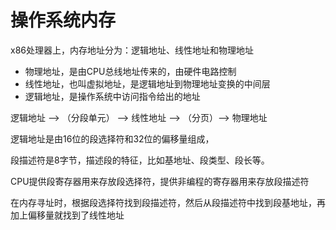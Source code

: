 # 操作系统内存

x86处理器上，内存地址分为：逻辑地址、线性地址和物理地址
- 物理地址，是由CPU总线地址传来的，由硬件电路控制
- 线性地址，也叫虚拟地址，是逻辑地址到物理地址变换的中间层
- 逻辑地址，是操作系统中访问指令给出的地址

逻辑地址 --> （分段单元） --> 线性地址 --> （分页）--> 物理地址

逻辑地址是由16位的段选择符和32位的偏移量组成，

段描述符是8字节，描述段的特征，比如基地址、段类型、段长等。

CPU提供段寄存器用来存放段选择符，提供非编程的寄存器用来存放段描述符

在内存寻址时，根据段选择符找到段描述符，然后从段描述符中找到段基地址，再加上偏移量就找到了线性地址
